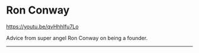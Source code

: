 # Ron Conway

https://youtu.be/qvHhhIfu7Lo

Advice from super angel Ron Conway on being a founder.

---
